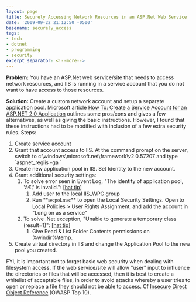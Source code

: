 ```yaml
---
layout: page
title: Securely Accessing Network Resources in an ASP.Net Web Service
date: '2009-09-22 21:12:50 -0500'
basename: securely_access
tags:
- tech
- dotnet
- programming
- security
excerpt_separator: <!--more-->
---
```


**Problem:** You have an ASP.Net web service/site that needs to access network
resources, and IIS is running in a service account that you do not want to have
access to those resources.

**Solution:** Create a custom network account and setup a separate application
pool. Microsoft article <a
href="http://msdn.microsoft.com/en-us/library/ms998297.aspx">How To: Create a
Service Account for an ASP.NET 2.0 Application</a> outlines some pros/cons and
gives a few alternatives, as well as giving the basic instructions. However, I
found that these instructions had to be modified with inclusion of a few extra
security rules. Steps:

<!--more-->

<ol>
 <li>Create service account</li>
 <li>Grant that account
     access to IIS. At the command prompt on the server, switch to
     c:\windows\microsoft.net\framework\v2.0.57207 and type `aspnet_regiis -ga <newaccountname>`</li>
 <li>Create new application
     pool in IIS. Set Identity to the new account.</li>
 <li>Grant additional
     security settings:
 <ol>
  <li>To solve error seen in
      Event Log, "The identity of application pool, 'â€¦' is invalid.": [<a
      href="http://blogs.msdn.com/ssehgal/archive/2009/06/23/running-iis6-app-pools-under-a-domain-account-identity.aspx">hat
      tip</a>]
  <ol style='margin-top:0in' start=1 type=1>
   <li>Add
       user to the local IIS_WPG group</li>
   <li>Run
       **<span style='font-family:"Calibri","sans-serif"'>secpol.msc</span>**
       to open the Local Security Settings. Open to Local Policies &gt; User
       Rights Assignment, and add the account in "Long on as a service"</li>
  </ol></li>
  <li>To solve .Net
      exception, "Unable to generate a temporary class (result=1)": [<a
      href="http://forums.asp.net/p/985053/1267725.aspx">hat tip</a>]  <ol style='margin-top:0in' start=1 type=1>
   <li>Give
       Read &amp; List Folder Contents permissions  on %windir%\temp.</li>
  </ol></li>
 </ol></li>
 <li>Create virtual directory
     in IIS and change the Application Pool to the new pool you created.</li>
</ol>

FYI, it is important not to forget basic web security when dealing with
filesystem access. If the web service/site will allow "user" input to influence
the directories or files that will be accessed, then it is best to create a
whitelist of acceptable files, in order to avoid attacks whereby a user tries to
open or replace a file they should not be able to access. Cf <a
href="http://www.owasp.org/index.php/Top_10_2007-A4">Insecure Direct Object
Reference</a> (OWASP Top 10).
